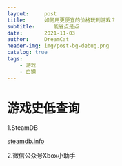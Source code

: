```yaml
---
layout:     post
title:      如何用更便宜的价格玩到游戏？
subtitle:      能省点是点
date:       2021-11-03
author:     DreamCat
header-img: img/post-bg-debug.png
catalog: true
tags:
    - 游戏
    - 白嫖
---
```



# 游戏史低查询

1.SteamDB

<a href="https://steamdb.info/" target="_blank">steamdb.info</a>

2.微信公众号Xbox小助手
